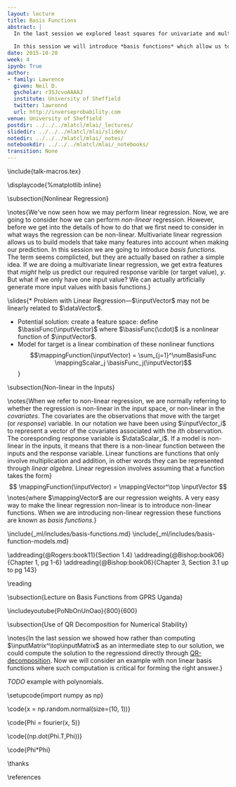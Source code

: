 ```yaml
---
layout: lecture
title: Basis Functions
abstract: |
  In the last session we explored least squares for univariate and multivariate *regression*. We introduced *matrices*, *linear algebra* and *derivatives*. 
  
  In this session we will introduce *basis functions* which allow us to implement *non-linear regression models*.
date: 2015-10-20
week: 4
ipynb: True
author:
- family: Lawrence
  given: Neil D.
  gscholar: r3SJcvoAAAAJ
  institute: University of Sheffield
  twitter: lawrennd
  url: http://inverseprobability.com
venue: University of Sheffield
postdir: ../../../mlatcl/mlai/_lectures/
slidedir: ../../../mlatcl/mlai/slides/
notedir: ../../../mlatcl/mlai/_notes/
notebookdir: ../../../mlatcl/mlai/_notebooks/
transition: None
---
```


\include{talk-macros.tex}

\displaycode{%matplotlib inline}

\subsection{Nonlinear Regression}

\notes{We've now seen how we may perform linear regression. Now, we
are going to consider how we can perform *non-linear*
regression. However, before we get into the details of how to do that
we first need to consider in what ways the regression can be
non-linear. Multivariate linear regression allows us to build models
that take many features into account when making our prediction. In
this session we are going to introduce *basis functions*. The term
seems complicted, but they are actually based on rather a simple
idea. If we are doing a multivariate linear regression, we get extra
features that *might* help us predict our required response varible
(or target value), $y$. But what if we only have one input value? We
can actually artificially generate more input values with basis
functions.}

\slides{* Problem with Linear Regression—$\inputVector$ may not be linearly related to $\dataVector$.
* Potential solution: create a feature space: define $\basisFunc(\inputVector)$ where $\basisFunc(\cdot)$ is a nonlinear function of $\inputVector$.
* Model for target is a linear combination of these nonlinear functions 
  $$\mappingFunction(\inputVector) = \sum_{j=1}^\numBasisFunc \mappingScalar_j \basisFunc_j(\inputVector)$$}

\subsection{Non-linear in the Inputs}

\notes{When we refer to non-linear regression, we are normally
referring to whether the regression is non-linear in the input space,
or non-linear in the *covariates*. The covariates are the observations
that move with the target (or *response*) variable. In our notation we
have been using $\inputVector_i$ to represent a vector of the
covariates associated with the $i$th observation. The coresponding
response variable is $\dataScalar_i$. If a model is non-linear in the
inputs, it means that there is a non-linear function between the
inputs and the response variable. Linear functions are functions that
only involve multiplication and addition, in other words they can be
represented through *linear algebra*. Linear regression involves
assuming that a function takes the form}
$$
\mappingFunction(\inputVector) = \mappingVector^\top \inputVector
$$
\notes{where $\mappingVector$ are our regression weights. A very easy way to make the linear regression non-linear is to introduce non-linear functions. When we are introducing non-linear regression these functions are known as *basis functions*.}

\include{_ml/includes/basis-functions.md}
\include{_ml/includes/basis-function-models.md}

\addreading{@Rogers:book11}{Section 1.4}
\addreading{@Bishop:book06}{Chapter 1, pg 1-6}
\addreading{@Bishop:book06}{Chapter 3, Section 3.1 up to pg 143}

\reading

\subsection{Lecture on Basis Functions from GPRS Uganda}

\includeyoutube{PoNbOnUnOao}{800}{600}

\subsection{Use of QR Decomposition for Numerical Stability}

\notes{In the last session we showed how rather than computing $\inputMatrix^\top\inputMatrix$ as an intermediate step to our solution, we could compute the solution to the regressiond directly through [QR-decomposition](http://en.wikipedia.org/wiki/QR_decomposition). Now we will consider an example with non linear basis functions where such computation is critical for forming the right answer.}

*TODO* example with polynomials.

\setupcode{import numpy as np}

\code{x = np.random.normal(size=(10, 1))}

\code{Phi = fourier(x, 5)}

\code{(np.dot(Phi.T,Phi))}

\code{Phi*Phi}

\thanks

\references
